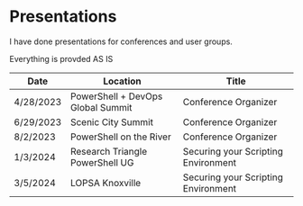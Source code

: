 # Presentations
I have done presentations for conferences and user groups.

Everything is provded AS IS

| Date | Location | Title
| -------- | ------- | -------- |
| 4/28/2023 | PowerShell + DevOps Global Summit | Conference Organizer |
| 6/29/2023 | Scenic City Summit | Conference Organizer |
| 8/2/2023 | PowerShell on the River | Conference Organizer |
| 1/3/2024 | Research Triangle PowerShell UG | Securing your Scripting Environment |
| 3/5/2024 | LOPSA Knoxville | Securing your Scripting Environment |
